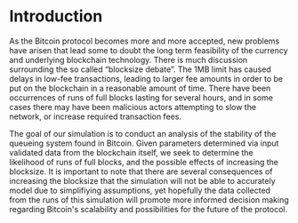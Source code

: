 # Introduction

As the Bitcoin protocol becomes more and more accepted, new problems have arisen that lead some to doubt the long term feasibility of the currency and underlying blockchain technology. There is much discussion surrounding the so called “blocksize debate”. The 1MB limit has caused delays in low-fee transactions, leading to larger fee amounts in order to be put on the blockchain in a reasonable amount of time. There have been occurrences of runs of full blocks lasting for several hours, and in some cases there may have been malicious actors attempting to slow the network, or increase required transaction fees.

The goal of our simulation is to conduct an analysis of the stability of the queueing system found in Bitcoin. Given parameters determined via input validated data from the blockchain itself, we seek to determine the likelihood of runs of full blocks, and the possible effects of increasing the blocksize. It is important to note that there are several consequences of increasing the blocksize that the simulation will not be able to accurately model due to simplifiying assumptions, yet hopefully the data collected from the runs of this simulation will promote more informed decision making regarding Bitcoin's scalability and possibilities for the future of the protocol.